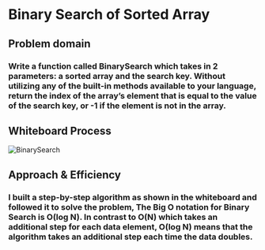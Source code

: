 # Binary Search of Sorted Array
## Problem domain

### Write a function called BinarySearch which takes in 2 parameters: a sorted array and the search key. Without utilizing any of the built-in methods available to your language, return the index of the array’s element that is equal to the value of the search key, or -1 if the element is not in the array.

## Whiteboard Process

![BinarySearch](https://user-images.githubusercontent.com/97638932/156354316-7dce9cd2-d029-4077-ad5f-2a6fdd4582ec.png)



## Approach & Efficiency
### I built a step-by-step algorithm as shown in the whiteboard and followed it to solve the problem, The Big O notation for Binary Search is O(log N). In contrast to O(N) which takes an additional step for each data element, O(log N) means that the algorithm takes an additional step each time the data doubles.
